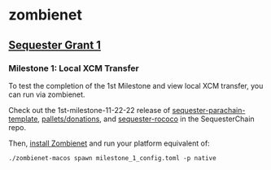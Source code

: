 # zombienet

## [Sequester Grant 1](https://docs.google.com/document/d/1hfmXwe6Gli92YKr5J6BCffGWU9EmKUF-FkSbLs2w-OQ/edit#heading=h.v6is2ta0txr1)

### Milestone 1: Local XCM Transfer

To test the completion of the 1st Milestone and view local XCM transfer, you can run via zombienet.

Check out the 1st-milestone-11-22-22 release of [sequester-parachain-template](https://github.com/SequesterChain/sequester-parachain-template), [pallets/donations](https://github.com/SequesterChain/pallets), and [sequester-rococo](https://github.com/SequesterChain/sequester-rococo) in the SequesterChain repo.

Then, [install Zombienet](https://substrate.stackexchange.com/questions/4692/how-do-i-spin-up-a-testnet-with-zombienet) and run your platform equivalent of:

```
./zombienet-macos spawn milestone_1_config.toml -p native
```

